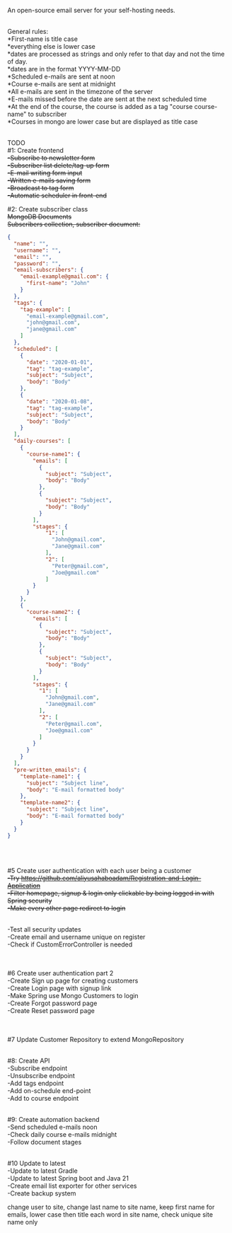 An open-source email server for your self-hosting needs. <br><br>

General rules:<br>
*First-name is title case<br>
*everything else is lower case<br>
*dates are processed as strings and only refer to that day and not the time of day.<br>
*dates are in the format YYYY-MM-DD<br>
*Scheduled e-mails are sent at noon<br>
*Course e-mails are sent at midnight<br>
*All e-mails are sent in the timezone of the server<br>
*E-mails missed before the date are sent at the next scheduled time<br>
*At the end of the course, the course is added as a tag "course course-name" to subscriber<br>
*Courses in mongo are lower case but are displayed as title case<br>
<br>

TODO<br>
#1: Create frontend<br>
<s>-Subscribe to newsletter form</s><br>
<s>-Subscriber list delete/tag-up form</s><br>
<s>-E-mail writing form input</s><br>
<s>-Written e-mails saving form</s><br>
<s>-Broadcast to tag form</s><br>
<s>-Automatic scheduler in front-end</s><br>



#2: Create subscriber class<br>
<s>MongoDB Documents</s><br>
<s>Subscribers collection, subscriber document:</s><br>
```JSON
{
  "name": "",
  "username": "",
  "email": "",
  "password": "",
  "email-subscribers": {
    "email-example@gmail.com": {
      "first-name": "John"
    }
  },
  "tags": {
    "tag-example": [
      "email-example@gmail.com",
      "john@gmail.com",
      "jane@gmail.com"
    ]
  },
  "scheduled": [
    {
      "date": "2020-01-01",
      "tag": "tag-example",
      "subject": "Subject",
      "body": "Body"
    },
    {
      "date": "2020-01-08",
      "tag": "tag-example",
      "subject": "Subject",
      "body": "Body"
    }
  ],
  "daily-courses": [
    {
      "course-name1": {
        "emails": [
          {
            "subject": "Subject",
            "body": "Body"
          },
          {
            "subject": "Subject",
            "body": "Body"
          }
        ],
        "stages": {
            "1": [
              "John@gmail.com",
              "Jane@gmail.com"
            ],
            "2": [
              "Peter@gmail.com",
              "Joe@gmail.com"
            ]
        }
      }
    },
    {
      "course-name2": {
        "emails": [
          {
            "subject": "Subject",
            "body": "Body"
          },
          {
            "subject": "Subject",
            "body": "Body"
          }
        ],
        "stages": {
          "1": [
            "John@gmail.com",
            "Jane@gmail.com"
          ],
          "2": [
            "Peter@gmail.com",
            "Joe@gmail.com"
          ]
        }
      }
    }
  ],
  "pre-written_emails": {
    "template-name1": {
      "subject": "Subject line",
      "body": "E-mail formatted body"
    },
    "template-name2": {
      "subject": "Subject line",
      "body": "E-mail formatted body"
    }
  }
}
```
<br><br>

#5 Create user authentication with each user being a customer<br>
<s>-Try https://github.com/aliyusahaboadam/Registration-and-Login-Application </s><br>
<s>-Filter homepage, signup & login only clickable by being logged in with Spring security</s><br>
<s>     -Make every other page redirect to login</s><br><br>

-Test all security updates<br>
-Create email and username unique on register<br>
-Check if CustomErrorController is needed<br>
<br><br>

#6 Create user authentication part 2<br>
-Create Sign up page for creating customers<br>
-Create Login page with signup link<br>
-Make Spring use Mongo Customers to login<br> 
-Create Forgot password page<br>
-Create Reset password page<br>
<br><br>

#7 Update Customer Repository to extend MongoRepository<br><br>

#8: Create API<br>
-Subscribe endpoint<br>
-Unsubscribe endpoint<br>
-Add tags endpoint<br>
-Add on-schedule end-point<br>
-Add to course endpoint<br><br>

#9: Create automation backend<br>
-Send scheduled e-mails noon<br>
-Check daily course e-mails midnight<br>
-Follow document stages<br><br>

#10 Update to latest<br>
-Update to latest Gradle<br>
-Update to latest Spring boot and Java 21<br>
-Create email list exporter for other services<br>
-Create backup system<br>

change user to site,
change last name to site name,
keep first name for emails, lower case then title each word in site name,
check unique site name only